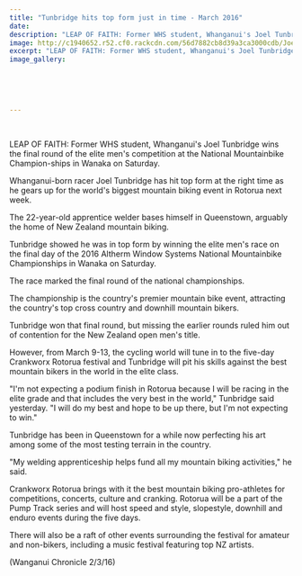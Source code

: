 ```yaml
---
title: "Tunbridge hits top form just in time - March 2016"
date: 
description: "LEAP OF FAITH: Former WHS student, Whanganui's Joel Tunbridge wins the final round of the elite men's competition at the National Mountainbike Champion-ships in Wanaka on Saturday."
image: http://c1940652.r52.cf0.rackcdn.com/56d7882cb8d39a3ca3000cdb/Joel-Tunbridge-wins-final-round-Wananka-March-2016.jpg
excerpt: "LEAP OF FAITH: Former WHS student, Whanganui's Joel Tunbridge wins the final round of the elite men's competition at the National Mountainbike Champion-ships in Wanaka on Saturday."
image_gallery:
    
    
    
    
    
---
```


<p>&nbsp;</p>
<p>LEAP OF FAITH: Former WHS student, Whanganui's Joel Tunbridge wins the final round of the elite men's competition at the National Mountainbike Champion-ships in Wanaka on Saturday.</p>
<p>Whanganui-born racer Joel Tunbridge has hit top form at the right time as he gears up for the world's biggest mountain biking event in Rotorua next week.</p>
<p>The 22-year-old apprentice welder bases himself in Queenstown, arguably the home of New Zealand mountain biking.</p>
<p>Tunbridge showed he was in top form by winning the elite men's race on the final day of the 2016 Altherm Window Systems National Mountainbike Championships in Wanaka on Saturday.</p>
<p>The race marked the final round of the national championships.</p>
<p>The championship is the country's premier mountain bike event, attracting the country's top cross country and downhill mountain bikers.</p>
<p>Tunbridge won that final round, but missing the earlier rounds ruled him out of contention for the New Zealand open men's title.</p>
<p>However, from March 9-13, the cycling world will tune in to the five-day Crankworx Rotorua festival and Tunbridge will pit his skills against the best mountain bikers in the world in the elite class.</p>
<p>"I'm not expecting a podium finish in Rotorua because I will be racing in the elite grade and that includes the very best in the world," Tunbridge said yesterday. "I will do my best and hope to be up there, but I'm not expecting to win."</p>
<p>Tunbridge has been in Queenstown for a while now perfecting his art among some of the most testing terrain in the country.</p>
<p>"My welding apprenticeship helps fund all my mountain biking activities," he said.</p>
<p>Crankworx Rotorua brings with it the best mountain biking pro-athletes for competitions, concerts, culture and cranking. Rotorua will be a part of the Pump Track series and will host speed and style, slopestyle, downhill and enduro events during the five days.</p>
<p>There will also be a raft of other events surrounding the festival for amateur and non-bikers, including a music festival featuring top NZ artists.</p>
<p>(Wanganui Chronicle 2/3/16)</p>


